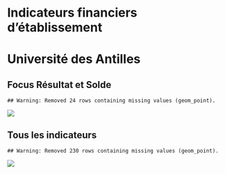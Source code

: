 Indicateurs financiers d’établissement
================

# Université des Antilles

## Focus Résultat et Solde

    ## Warning: Removed 24 rows containing missing values (geom_point).

![](université_des_antilles_files/figure-gfm/etab.focus-1.png)<!-- -->

## Tous les indicateurs

    ## Warning: Removed 230 rows containing missing values (geom_point).

![](université_des_antilles_files/figure-gfm/etab-1.png)<!-- -->
